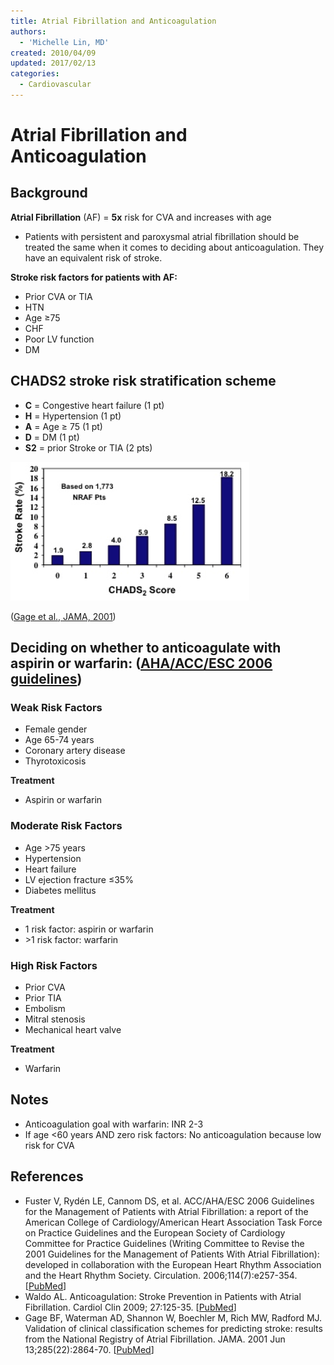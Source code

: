 ```yaml
---
title: Atrial Fibrillation and Anticoagulation
authors:
  - 'Michelle Lin, MD'
created: 2010/04/09
updated: 2017/02/13
categories:
  - Cardiovascular
---
```


# Atrial Fibrillation and Anticoagulation

## Background

**Atrial Fibrillation** (AF) = **5x** risk for CVA and increases with age 

- Patients with persistent and paroxysmal atrial fibrillation should be treated the same when it comes to deciding about anticoagulation. They have an equivalent risk of stroke.

**Stroke risk factors for patients with AF:**

- Prior CVA or TIA
- HTN
- Age &ge;75
- CHF
- Poor LV function
- DM

## CHADS2 stroke risk stratification scheme 

- **C** = Congestive heart failure (1 pt)
- **H** = Hypertension (1 pt)
- **A** = Age &ge; 75 (1 pt)
- **D** = DM (1 pt)
- **S2** = prior Stroke or TIA (2 pts)

![Bar chart showing stroke rate as CHADS2 score increases](media/atrial-fibrillation_image-1.png)

([Gage et al., JAMA, 2001](https://www.ncbi.nlm.nih.gov/pubmed/?term=11401607))

## Deciding on whether to anticoagulate with aspirin or warfarin: ([AHA/ACC/ESC 2006 guidelines](http://circ.ahajournals.org/content/114/7/e257.full))

### Weak Risk Factors

- Female gender    
- Age 65-74 years        
- Coronary artery disease               
- Thyrotoxicosis

**Treatment**

- <span class="drug">Aspirin</span> or <span class="drug">warfarin</span>

### Moderate Risk Factors

- Age >75 years          
- Hypertension                     
- Heart failure           
- LV ejection fracture &le;35%              
- Diabetes mellitus 

**Treatment**

- 1 risk factor: <span class="drug">aspirin</span> or <span class="drug">warfarin</span>
- &gt;1 risk factor: <span class="drug">warfarin</span>

### High Risk Factors

- Prior CVA        
- Prior TIA         
- Embolism          
- Mitral stenosis   
- Mechanical heart valve

**Treatment**

- <span class="drug">Warfarin</span>

## Notes

- Anticoagulation goal with <span class="drug">warfarin</span>: INR 2-3
- If age &lt;60 years AND zero risk factors: No anticoagulation because low risk for CVA 

## References

- Fuster V, Rydén LE, Cannom DS, et al. ACC/AHA/ESC 2006 Guidelines for the Management of Patients with Atrial Fibrillation: a report of the American College of Cardiology/American Heart Association Task Force on Practice Guidelines and the European Society of Cardiology Committee for Practice Guidelines (Writing Committee to Revise the 2001 Guidelines for the Management of Patients With Atrial Fibrillation): developed in collaboration with the European Heart Rhythm Association and the Heart Rhythm Society. Circulation. 2006;114(7):e257-354. [[PubMed](https://www.ncbi.nlm.nih.gov/pubmed/16908781)]
- Waldo AL. Anticoagulation: Stroke Prevention in Patients with Atrial Fibrillation. Cardiol Clin 2009; 27:125-35. [[PubMed](https://www.ncbi.nlm.nih.gov/pubmed/?term=19111769)]
- Gage BF, Waterman AD, Shannon W, Boechler M, Rich MW, Radford MJ. Validation of clinical classification schemes for predicting stroke: results from the National Registry of Atrial Fibrillation. JAMA. 2001 Jun 13;285(22):2864-70. [[PubMed](https://www.ncbi.nlm.nih.gov/pubmed/?term=11401607)]

